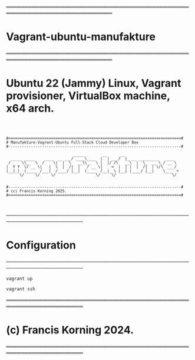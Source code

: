 
═══════════════════════════════════════════════════════════════════════════════
# Vagrant-ubuntu-manufakture
═══════════════════════════════════════════════════════════════════════════════

# Ubuntu 22 (Jammy) Linux, Vagrant provisioner, VirtualBox machine, x64 arch.

<code> 

	#=============================================================================#
	# Manufakture-Vagrant-Ubuntu Full-Stack Cloud Developer Box
	#-----------------------------------------------------------------------------#

                                  _____        __      __                        
      _____ _____    ____  __ ___/ ____\____  |  | ___/  |_ __ _________   ____  
     /     \\__  \  /    \|  |  \   __\\__  \ |  |/ /\   __\  |  \_  __ \_/ __ \ 
    |  Y Y  \/ __ \|   |  \  |  /|  |   / __ \|    <  |  | |  |  /|  | \/\  ___/ 
    |__|_|  (____  /___|  /____/ |__|  (____  /__|_ \ |__| |____/ |__|    \___  >
          \/     \/     \/                  \/     \/                         \/ 


	#-----------------------------------------------------------------------------#
	# (c) Francis Korning 2025.
	#=============================================================================#
 	                                                                              
</code>		
	

	
	
───────────────────────────────────────────────────────────────────────
# Configuration
───────────────────────────────────────────────────────────────────────
	
	vagrant up
	
	vagrant ssh
	
═══════════════════════════════════════════════════════════════════════
# (c) Francis Korning 2024.
═══════════════════════════════════════════════════════════════════════
